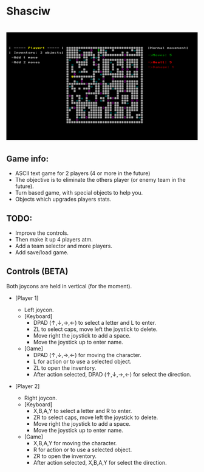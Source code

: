 Shasciw
===============
![Game](https://github.com/R1ckyman/Shasciw/blob/master/res/Shasciw_WIP.png)
===============
## Game info:

* ASCII text game for 2 players (4 or more in the future) 
* The objective is to eliminate the others player (or enemy team in the future).
* Turn based game, with special objects to help you.
* Objects which upgrades players stats.

## TODO:

* Improve the controls.
* Then make it up 4 players atm.
* Add a team selector and more players.
* Add save/load game.

## Controls (BETA)

Both joycons are held in vertical (for the moment).

* [Player 1]
  * Left joycon.
  * [Keyboard]
    * DPAD (↑,↓,→,←) to select a letter and L to enter.
    * ZL to select caps, move left the joystick to delete.
    * Move right the joystick to add a space.
    * Move the joystick up to enter name.
  * [Game]
    * DPAD (↑,↓,→,←) for moving the character.
    * L for action or to use a selected object.
    * ZL to open the inventory.
    * After action selected, DPAD (↑,↓,→,←) for select the direction.

* [Player 2]
  * Right joycon.
  * [Keyboard]
    * X,B,A,Y to select a letter and R to enter.
    * ZR to select caps, move left the joystick to delete.
    * Move right the joystick to add a space.
    * Move the joystick up to enter name.
  * [Game]
    * X,B,A,Y for moving the character.
    * R for action or to use a selected object.
    * ZR to open the inventory.
    * After action selected, X,B,A,Y for select the direction.
